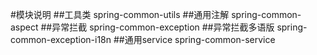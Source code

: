 #模块说明
##工具类
spring-common-utils
##通用注解
spring-common-aspect
##异常拦截
spring-common-exception
##异常拦截多语版
spring-common-exception-i18n
##通用service
spring-common-service
